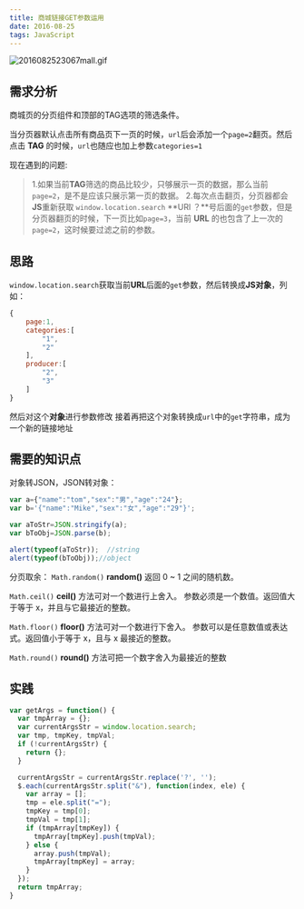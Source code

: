```yaml
---
title: 商城链接GET参数运用
date: 2016-08-25
tags: JavaScript
---
```


![2016082523067mall.gif](https://ohv0hyr4v.qnssl.com/2016082523067mall.gif)

<!-- more -->

## 需求分析
商城页的分页组件和顶部的TAG选项的筛选条件。

当分页器默认点击所有商品页下一页的时候，`url`后会添加一个`page=2`翻页。然后点击 **TAG** 的时候，`url`也随应也加上参数`categories=1`

现在遇到的问题:
> 1.如果当前**TAG**筛选的商品比较少，只够展示一页的数据，那么当前`page=2`，是不是应该只展示第一页的数据。
> 2.每次点击翻页，分页器都会**JS**重新获取 `window.location.search` **URl ？**号后面的`get`参数，但是分页器翻页的时候，下一页比如`page=3`，当前 **URL** 的也包含了上一次的`page=2`，这时候要过滤之前的参数。


## 思路
`window.location.search`获取当前**URL**后面的`get`参数，然后转换成**JS对象**，列如：

```js
{
	page:1,
	categories:[
		"1",
		"2"
	],
	producer:[
		"2",
		"3"
	]
}
```
然后对这个**对象**进行参数修改
接着再把这个对象转换成`url`中的`get`字符串，成为一个新的链接地址

## 需要的知识点
对象转JSON，JSON转对象：

```js
var a={"name":"tom","sex":"男","age":"24"};
var b='{"name":"Mike","sex":"女","age":"29"}';

var aToStr=JSON.stringify(a);
var bToObj=JSON.parse(b);

alert(typeof(aToStr));  //string
alert(typeof(bToObj));//object
```

分页取余：
`Math.random()`
**random()**
返回 0 ~ 1 之间的随机数。

`Math.ceil()`
**ceil()** 方法可对一个数进行上舍入。
参数必须是一个数值。返回值大于等于 x，并且与它最接近的整数。

`Math.floor()`
**floor()** 方法可对一个数进行下舍入。
参数可以是任意数值或表达式。返回值小于等于 x，且与 x 最接近的整数。

`Math.round()`
**round()** 方法可把一个数字舍入为最接近的整数


## 实践

```js
var getArgs = function() {
  var tmpArray = {};
  var currentArgsStr = window.location.search;
  var tmp, tmpKey, tmpVal;
  if (!currentArgsStr) {
    return {};
  }

  currentArgsStr = currentArgsStr.replace('?', '');
  $.each(currentArgsStr.split("&"), function(index, ele) {
    var array = [];
    tmp = ele.split("=");
    tmpKey = tmp[0];
    tmpVal = tmp[1];
    if (tmpArray[tmpKey]) {
      tmpArray[tmpKey].push(tmpVal);
    } else {
      array.push(tmpVal);
      tmpArray[tmpKey] = array;
    }
  });
  return tmpArray;
}
```


